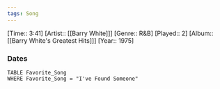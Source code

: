 ```yaml
---
tags: Song  
---
```

[Time:: 3:41]
[Artist:: [[Barry White]]]
[Genre:: R&B]
[Played:: 2]
[Album:: [[Barry White's Greatest Hits]]]
[Year:: 1975]
### Dates
````dataview
TABLE Favorite_Song
WHERE Favorite_Song = "I've Found Someone"
````